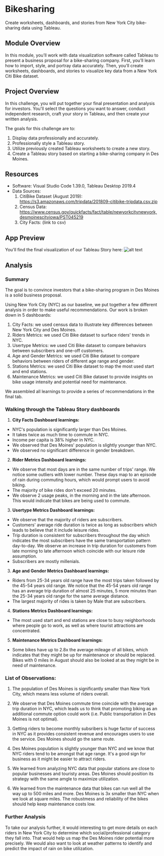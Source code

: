 # Bikesharing
Create worksheets, dashboards, and stories from New York City bike-sharing data using Tableau.

## Module Overview
In this module, you’ll work with data visualization software called Tableau to present a business proposal for a bike-sharing company. First, you’ll learn how to import, style, and portray data accurately. Then, you’ll create worksheets, dashboards, and stories to visualize key data from a New York Citi Bike dataset.

## Project Overview
In this challenge, you will put together your final presentation and analysis for investors. You'll select the questions you want to answer, conduct independent research, craft your story in Tableau, and then create your written analysis.

The goals for this challenge are to:
1. Display data professionally and accurately.
2. Professionally style a Tableau story.
3. Utilize previously created Tableau worksheets to create a new story.
4. Create a Tableau story based on starting a bike-sharing company in Des Moines.

## Resources
- Software: Visual Studio Code 1.39.0, Tableau Desktop 2019.4 
- Data Sources:
  1. CitiBike Dataset (August 2019): https://s3.amazonaws.com/tripdata/201809-citibike-tripdata.csv.zip
  2. Census Data: https://www.census.gov/quickfacts/fact/table/newyorkcitynewyork,desmoinescityiowa/PST045219
  3. City Facts: (link to csv)

## App Preview
You'll find the final visualization of our Tableau Story here: ![alt text](https://public.tableau.com/profile/jb2456#!/vizhome/DESMOINESABIKE-SHARINGSUCCESSSTORY/DesMoinesCitiBike?publish=yes)

## Analysis

### Summary
The goal is to convince investors that a bike-sharing program in Des Moines is a solid business proposal.

Using New York City (NYC) as our baseline, we put together a few different analysis in order to make useful recommendations. Our work is broken down in 5 dashboards:

1. City Facts: we used census data to illustrate key differences between New York City and Des Moines.
2. Riders Metrics: we used Citi Bike dataset to surface riders' trends in NYC.
3. Usertype Metrics: we used Citi Bike dataset to compare behaviors between subscribers and one-off customers.
4. Age and Gender Metrics: we used Citi Bike dataset to compare behaviors between riders of different age range and gender.
5. Stations Metrics: we used Citi Bike dataset to map the most used start and end stations.
6. Maintenance Metrics: we used Citi Bike dataset to provide insights on bike usage intensity and potential need for maintenance.

We assembled all learnings to provide a series of recommendations in the final tab.

### Walking through the Tableau Story dashboards

1. **City Facts Dashboard learnings:**
* NYC's population is significantly larger than Des Moines.
* It takes twice as much time to commute in NYC.
* Income per capita is 38% higher in NYC.
* We observed that Des Moines' population is slightly younger  than NYC.
* We observed no significant difference in gender breakdown.

2. **Rider Metrics Dashboard learnings:**
* We observe that most days are in the same number of trips' range. We notice some outliers with lower number. These days map to an episode of rain during commuting hours, which would prompt users to avoid biking.
* The majority of bike rides don't exceed 20 minutes. 
* We observe 2 usage peaks, in the morning and in the late afternoon. This would indicate that bikes are being used to commute.

3. **Usertype Metrics Dashboard learnings:**
* We observe that the majority of riders are subscribers.
* Customers' average ride duration is twice as long as subscribers which leads to believe that it include leisure rides.
* Trip duration is consistent for subscribers throughout the day which indicates the most subscribers have the same transportation pattern day-to-day. We observe an increase in trip duration for customers from late morning to late afternoon which coincide with our leisure ride assumption.
* Subscribers are mostly millenials.

3. **Age and Gender Metrics Dashboard learnings:**
* Riders from 25-34 years old range have the most trips taken followed by the 45-54 years old range. We notice that the 45-54 years old range has an average trip duration of almost 25 minutes, 5 more minutes than the 25-34 years old range for the same average distance.
* The largest majority of rides is taken by Male that are subscribers.

4. **Stations Metrics Dashboard learnings:**
* The most used start and end stations are close to busy neighborhoods where people go to work, as well as where tourist attractions are concentrated. 

5. **Maintenance Metrics Dashboard learnings:**
* Some bikes have up to 2.8x the average mileage of all bikes, which indicates that they might be up for maintenance or should be replaced. Bikes with 0 miles in August should also be looked at as they might be in need of maintenance. 

### List of Observations:
1. The population of Des Moines is significantly smaller than New York City, which means less volume of riders overall.

2. We observe that Des Moines commute time coincide with the average trip duration in NYC, which leads us to think that promoting biking as an additional commute option could work (i.e. Public transportation in Des Moines is not optimal).

3. Getting riders to become monthly subsribers is huge factor of success in NYC as it provides consistent revenue and encourages users to use the service. Des Moines should go the same route.

4. Des Moines population is slightly younger than NYC and we know that NYC riders tend to be amongst that age range. It's a good sign for business as it might be easier to attract riders.

5. We learned from analyzing NYC data that popular stations are close to popular businesses and touristy areas. Des Moines should position its strategy with the same amgle to maximize utilization.

6. We learned from the maintenance data that bikes can run well all the way up to 500 miles and more. Des Moines is 3x smaller than NYC when we look at square miles. The robustmess and reliability of the bikes should help keep maintenance costs low.


### Further Analysis
To take our analysis further, it would interesting to get more details on each riders in New York City to determine which social/professional category they fall into. That would help us map the Des Moines rider potential more precisely. We would also want to look at weather patterns to identify and predict the impact of rain on bike utilization.